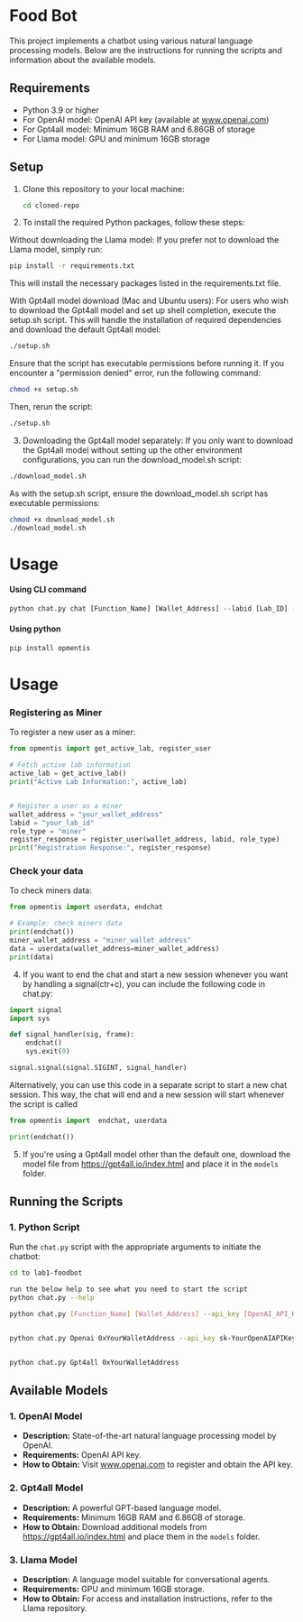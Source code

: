 # Food Bot 

This project implements a chatbot using various natural language processing models. Below are the instructions for running the scripts and information about the available models.

## Requirements

- Python 3.9 or higher
- For OpenAI model: OpenAI API key (available at www.openai.com)
- For Gpt4all model: Minimum 16GB RAM and 6.86GB of storage
- For Llama model: GPU and minimum 16GB storage

## Setup

1. Clone this repository to your local machine:

   ```bash
   cd cloned-repo
2. To install the required Python packages, follow these steps:

Without downloading the Llama model:
If you prefer not to download the Llama model, simply run:
```bash
pip install -r requirements.txt
```
This will install the necessary packages listed in the requirements.txt file.

With Gpt4all model download (Mac and Ubuntu users):
For users who wish to download the Gpt4all model and set up shell completion, execute the setup.sh script. This will handle the installation of required dependencies and download the default Gpt4all model:
```bash
./setup.sh
```
Ensure that the script has executable permissions before running it. If you encounter a "permission denied" error, run the following command:
```bash
chmod +x setup.sh
```
Then, rerun the script:
```bash
./setup.sh
```
3. Downloading the Gpt4all model separately:
If you only want to download the Gpt4all model without setting up the other environment configurations, you can run the download_model.sh script:
```bash
./download_model.sh
```

As with the setup.sh script, ensure the download_model.sh script has executable permissions:

```bash
chmod +x download_model.sh
./download_model.sh
```


# Usage

#### Using CLI command
```python
python chat.py chat [Function_Name] [Wallet_Address] --labid [Lab_ID] --role-type [Role_Type]  --api-key [OpenAI_API_Key]
```

#### Using python

```bash
pip install opmentis
```

# Usage

### Registering as Miner
To register a new user as a miner:



```python
from opmentis import get_active_lab, register_user

# Fetch active lab information
active_lab = get_active_lab()
print("Active Lab Information:", active_lab)


# Register a user as a miner
wallet_address = "your_wallet_address"
labid = "your_lab_id"
role_type = "miner"
register_response = register_user(wallet_address, labid, role_type)
print("Registration Response:", register_response)

```
### Check your data
To check miners data:

```python
from opmentis import userdata, endchat

# Example: check miners data
print(endchat())
miner_wallet_address = "miner_wallet_address"
data = userdata(wallet_address=miner_wallet_address)
print(data)

```
4. If you want to end the chat and start a new session whenever you want by handling a signal(ctr+c), you can include the following code in chat.py:

```python
import signal
import sys

def signal_handler(sig, frame):
    endchat()
    sys.exit(0)

signal.signal(signal.SIGINT, signal_handler)
```
Alternatively, you can use this code in a separate script to start a new chat session. This way, the chat will end and a new session will start whenever the script is called 

```python
from opmentis import  endchat, userdata

print(endchat())
```

5. If you're using a Gpt4all model other than the default one, download the model file from https://gpt4all.io/index.html and place it in the `models` folder.



## Running the Scripts

### 1. Python Script

Run the `chat.py` script with the appropriate arguments to initiate the chatbot:

```bash
cd to lab1-foodbot

run the below help to see what you need to start the script
python chat.py --help

python chat.py [Function_Name] [Wallet_Address] --api_key [OpenAI_API_Key]


python chat.py Openai 0xYourWalletAddress --api_key sk-YourOpenAIAPIKey


python chat.py Gpt4all 0xYourWalletAddress
```


## Available Models

### 1. OpenAI Model

- **Description:** State-of-the-art natural language processing model by OpenAI.
- **Requirements:** OpenAI API key.
- **How to Obtain:** Visit www.openai.com to register and obtain the API key.

### 2. Gpt4all Model

- **Description:** A powerful GPT-based language model.
- **Requirements:** Minimum 16GB RAM and 6.86GB of storage.
- **How to Obtain:** Download additional models from https://gpt4all.io/index.html and place them in the `models` folder.

### 3. Llama Model

- **Description:** A language model suitable for conversational agents.
- **Requirements:** GPU and minimum 16GB storage.
- **How to Obtain:** For access and installation instructions, refer to the Llama repository.



